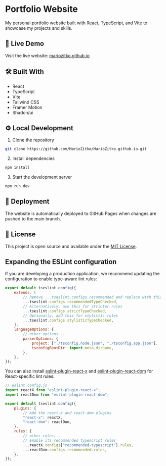 # Portfolio Website

My personal portfolio website built with React, TypeScript, and Vite to showcase my projects and skills.

## 🚀 Live Demo

Visit the live website: [mariozitko.github.io](https://mariozitko.github.io)

## 🛠️ Built With

- React
- TypeScript
- Vite
- Tailwind CSS
- Framer Motion
- Shadcn/ui

## ⚙️ Local Development

1. Clone the repository

```bash
git clone https://github.com/MarioZitko/MarioZitko.github.io.git
```

2. Install dependencies

```bash
npm install
```

3. Start the development server

```bash
npm run dev
```

## 🚀 Deployment

The website is automatically deployed to GitHub Pages when changes are pushed to the main branch.

## 📝 License

This project is open source and available under the [MIT License](LICENSE).

## Expanding the ESLint configuration

If you are developing a production application, we recommend updating the configuration to enable type-aware lint rules:

```js
export default tseslint.config({
	extends: [
		// Remove ...tseslint.configs.recommended and replace with this
		...tseslint.configs.recommendedTypeChecked,
		// Alternatively, use this for stricter rules
		...tseslint.configs.strictTypeChecked,
		// Optionally, add this for stylistic rules
		...tseslint.configs.stylisticTypeChecked,
	],
	languageOptions: {
		// other options...
		parserOptions: {
			project: ["./tsconfig.node.json", "./tsconfig.app.json"],
			tsconfigRootDir: import.meta.dirname,
		},
	},
});
```

You can also install [eslint-plugin-react-x](https://github.com/Rel1cx/eslint-react/tree/main/packages/plugins/eslint-plugin-react-x) and [eslint-plugin-react-dom](https://github.com/Rel1cx/eslint-react/tree/main/packages/plugins/eslint-plugin-react-dom) for React-specific lint rules:

```js
// eslint.config.js
import reactX from "eslint-plugin-react-x";
import reactDom from "eslint-plugin-react-dom";

export default tseslint.config({
	plugins: {
		// Add the react-x and react-dom plugins
		"react-x": reactX,
		"react-dom": reactDom,
	},
	rules: {
		// other rules...
		// Enable its recommended typescript rules
		...reactX.configs["recommended-typescript"].rules,
		...reactDom.configs.recommended.rules,
	},
});
```
